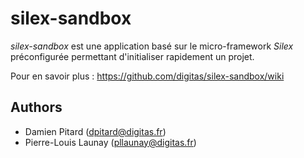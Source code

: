silex-sandbox
=============

*silex-sandbox* est une application basé sur le micro-framework *Silex* préconfigurée permettant d'initialiser
rapidement un projet.

Pour en savoir plus : https://github.com/digitas/silex-sandbox/wiki

Authors
-------

* Damien Pitard (dpitard@digitas.fr)
* Pierre-Louis Launay (pllaunay@digitas.fr)
